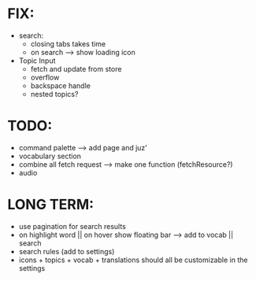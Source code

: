 # FIX:

- search:
  - closing tabs takes time
  - on search --> show loading icon
- Topic Input
  - fetch and update from store
  - overflow
  - backspace handle
  - nested topics?

# TODO:

- command palette --> add page and juz'
- vocabulary section
- combine all fetch request --> make one function (fetchResource?)
- audio

# LONG TERM:

- use pagination for search results
- on highlight word || on hover show floating bar --> add to vocab || search
- search rules (add to settings)
- icons + topics + vocab + translations should all be customizable in the settings
